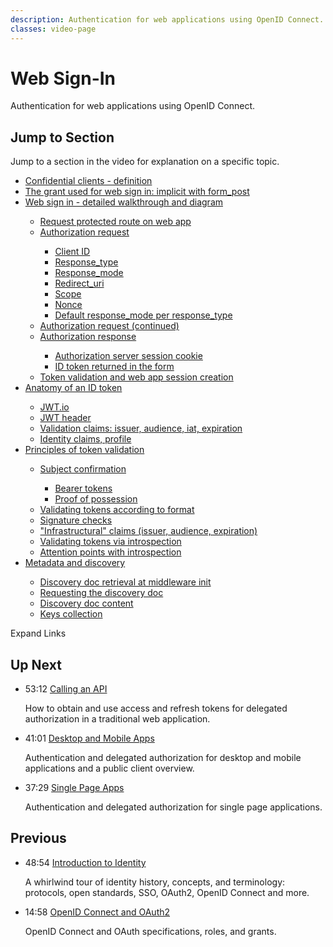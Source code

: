 ```yaml
---
description: Authentication for web applications using OpenID Connect.
classes: video-page
---
```

# Web Sign-In

Authentication for web applications using OpenID Connect.

<div class="video-wrapper" data-video="k4rwcky3p5"></div>

## Jump to Section

Jump to a section in the video for explanation on a specific topic.

<div class="video-transcript video-bookmarks" id="wistia-video-bookmarks">
  <ul>
    <li><a href="#wistia_k4rwcky3p5?time=33">Confidential clients - definition</a></li>
    <li><a href="#wistia_k4rwcky3p5?time=252">The grant used for web sign in: implicit with form_post</a></li>
    <li><a href="#wistia_k4rwcky3p5?time=400">Web sign in - detailed walkthrough and diagram</a></li>
    <ul>
      <li><a href="#wistia_k4rwcky3p5?time=455">Request protected route on web app</a></li>
      <li><a href="#wistia_k4rwcky3p5?time=474">Authorization request</a></li>
      <ul>
        <li><a href="#wistia_k4rwcky3p5?time=525">Client ID</a></li>
        <li><a href="#wistia_k4rwcky3p5?time=542">Response_type</a></li>
        <li><a href="#wistia_k4rwcky3p5?time=564">Response_mode</a></li>
        <li><a href="#wistia_k4rwcky3p5?time=620">Redirect_uri</a></li>
        <li><a href="#wistia_k4rwcky3p5?time=725">Scope</a></li>
        <li><a href="#wistia_k4rwcky3p5?time=769">Nonce</a></li>
        <li><a href="#wistia_k4rwcky3p5?time=818">Default response_mode per response_type</a></li>
      </ul>
      <li><a href="#wistia_k4rwcky3p5?time=845">Authorization request (continued)</a></li>
      <li><a href="#wistia_k4rwcky3p5?time=895">Authorization response</a></li>
      <ul>
        <li><a href="#wistia_k4rwcky3p5?time=906">Authorization server session cookie</a></li>
        <li><a href="#wistia_k4rwcky3p5?time=938">ID token returned in the form</a></li>
      </ul>
      <li><a href="#wistia_k4rwcky3p5?time=983">Token validation and web app session creation</a></li>
    </ul>
    <li><a href="#wistia_k4rwcky3p5?time=1076">Anatomy of an ID token</a></li>
    <ul>
      <li><a href="#wistia_k4rwcky3p5?time=1193">JWT.io</a></li>
      <li><a href="#wistia_k4rwcky3p5?time=1208">JWT header</a></li>
      <li><a href="#wistia_k4rwcky3p5?time=1243">Validation claims: issuer, audience, iat, expiration</a></li>
      <li><a href="#wistia_k4rwcky3p5?time=1309">Identity claims, profile</a></li>
    </ul>
    <li><a href="#wistia_k4rwcky3p5?time=1340">Principles of token validation</a></li>
    <ul>
      <li><a href="#wistia_k4rwcky3p5?time=1359">Subject confirmation</a></li>
      <ul>
        <li><a href="#wistia_k4rwcky3p5?time=1408">Bearer tokens</a></li>
        <li><a href="#wistia_k4rwcky3p5?time=1436">Proof of possession</a></li>
      </ul>
      <li><a href="#wistia_k4rwcky3p5?time=1560">Validating tokens according to format</a></li>
      <li><a href="#wistia_k4rwcky3p5?time=1692">Signature checks</a></li>
      <li><a href="#wistia_k4rwcky3p5?time=1711">"Infrastructural" claims (issuer, audience, expiration)</a></li>
      <li><a href="#wistia_k4rwcky3p5?time=1764">Validating tokens via introspection</a></li>
      <li><a href="#wistia_k4rwcky3p5?time=1859">Attention points with introspection</a></li>
    </ul>
    <li><a href="#wistia_k4rwcky3p5?time=1913">Metadata and discovery</a></li>
    <ul>
      <li><a href="#wistia_k4rwcky3p5?time=1977">Discovery doc retrieval at middleware init</a></li>
      <li><a href="#wistia_k4rwcky3p5?time=1990">Requesting the discovery doc</a></li>
      <li><a href="#wistia_k4rwcky3p5?time=2004">Discovery doc content</a></li>
      <li><a href="#wistia_k4rwcky3p5?time=2051">Keys collection</a></li>
    </ul>
  </ul>
</div>

<div class="video-transcript-expand" onClick="(function() {
  $('.video-transcript').toggleClass('expanded');
  $('.video-transcript-expand i').attr('class', $('.video-transcript').hasClass('expanded') ? 'icon-budicon-462' : 'icon-budicon-460');
})()">Expand Links <i class="icon-budicon-460"></i></div>

## Up Next

<ul class="up-next">
  <li>
    <span class="video-time"><i class="icon icon-budicon-494"></i>53:12</span>
    <i class="video-icon icon icon-budicon-676"></i>
    <a href="/videos/learn-identity/04-calling-an-api">Calling an API</a>
    <p>How to obtain and use access and refresh tokens for delegated authorization in a traditional web application.</p>
  </li>

  <li>
    <span class="video-time"><i class="icon icon-budicon-494"></i>41:01</span>
    <i class="video-icon icon icon-budicon-676"></i>
    <a href="/videos/learn-identity/05-desktop-and-mobile-apps">Desktop and Mobile Apps</a>
    <p>Authentication and delegated authorization for desktop and mobile applications and a public client overview.</p>
  </li>

  <li>
    <span class="video-time"><i class="icon icon-budicon-494"></i>37:29</span>
    <i class="video-icon icon icon-budicon-676"></i>
    <a href="/videos/learn-identity/06-single-page-apps">Single Page Apps</a>
    <p>Authentication and delegated authorization for single page applications.</p>
  </li>
</ul>

## Previous

<ul class="up-next">
  <li>
    <span class="video-time"><i class="icon icon-budicon-494"></i>48:54</span>
    <i class="video-icon icon icon-budicon-676"></i>
    <a href="/videos/learn-identity/01-introduction-to-identity">Introduction to Identity</a>
    <p>A whirlwind tour of identity history, concepts, and terminology: protocols, open standards, SSO, OAuth2, OpenID Connect and more.</p>
  </li>

  <li>
    <span class="video-time"><i class="icon icon-budicon-494"></i>14:58</span>
    <i class="video-icon icon icon-budicon-676"></i>
    <a href="/videos/learn-identity/02-oidc-and-oauth">OpenID Connect and OAuth2</a>
    <p>OpenID Connect and OAuth specifications, roles, and grants.</p>
  </li>
</ul>
